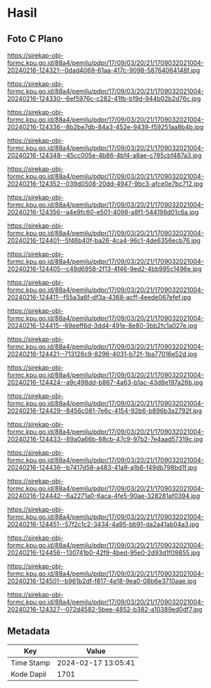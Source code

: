 # Hasil

## Foto C Plano

https://sirekap-obj-formc.kpu.go.id/88a4/pemilu/pdpr/17/09/03/20/21/1709032021004-20240216-124321--0dad4069-61aa-417c-9098-58764064148f.jpg

https://sirekap-obj-formc.kpu.go.id/88a4/pemilu/pdpr/17/09/03/20/21/1709032021004-20240216-124330--6ef5976c-c282-41fb-b19d-944b02b2d76c.jpg

https://sirekap-obj-formc.kpu.go.id/88a4/pemilu/pdpr/17/09/03/20/21/1709032021004-20240216-124336--8b2be7db-84a3-452e-9439-f59251aa8b4b.jpg

https://sirekap-obj-formc.kpu.go.id/88a4/pemilu/pdpr/17/09/03/20/21/1709032021004-20240216-124348--45cc005e-4b86-4bf4-a8ae-c785cbf487a3.jpg

https://sirekap-obj-formc.kpu.go.id/88a4/pemilu/pdpr/17/09/03/20/21/1709032021004-20240216-124352--039d0508-20dd-4947-9bc3-afce0e7bc712.jpg

https://sirekap-obj-formc.kpu.go.id/88a4/pemilu/pdpr/17/09/03/20/21/1709032021004-20240216-124356--a4e9fc60-e501-4098-a8f1-544198d01c6a.jpg

https://sirekap-obj-formc.kpu.go.id/88a4/pemilu/pdpr/17/09/03/20/21/1709032021004-20240216-124401--5f46b40f-ba26-4ca4-96c1-4de6356ecb76.jpg

https://sirekap-obj-formc.kpu.go.id/88a4/pemilu/pdpr/17/09/03/20/21/1709032021004-20240216-124405--c49d6958-2f13-4f46-9ed2-4bb995c1496e.jpg

https://sirekap-obj-formc.kpu.go.id/88a4/pemilu/pdpr/17/09/03/20/21/1709032021004-20240216-124411--f55a3a6f-df3a-4368-acff-4eede067efef.jpg

https://sirekap-obj-formc.kpu.go.id/88a4/pemilu/pdpr/17/09/03/20/21/1709032021004-20240216-124415--69eeff6d-3dd4-491e-8e80-3bb2fc1a027e.jpg

https://sirekap-obj-formc.kpu.go.id/88a4/pemilu/pdpr/17/09/03/20/21/1709032021004-20240216-124421--713126c9-8296-4031-b72f-1ba77016e52d.jpg

https://sirekap-obj-formc.kpu.go.id/88a4/pemilu/pdpr/17/09/03/20/21/1709032021004-20240216-124424--a9c498dd-b867-4a63-b1ac-43d8e197a26b.jpg

https://sirekap-obj-formc.kpu.go.id/88a4/pemilu/pdpr/17/09/03/20/21/1709032021004-20240216-124429--8456c081-7e6c-4154-92b6-b896b3a2792f.jpg

https://sirekap-obj-formc.kpu.go.id/88a4/pemilu/pdpr/17/09/03/20/21/1709032021004-20240216-124433--89a0a66b-88cb-47c9-97b2-7e4aad57319c.jpg

https://sirekap-obj-formc.kpu.go.id/88a4/pemilu/pdpr/17/09/03/20/21/1709032021004-20240216-124436--b7417d58-a483-41a9-a1b6-f49db798bd1f.jpg

https://sirekap-obj-formc.kpu.go.id/88a4/pemilu/pdpr/17/09/03/20/21/1709032021004-20240216-124442--6a2271a0-6aca-4fe5-90ae-328281af0394.jpg

https://sirekap-obj-formc.kpu.go.id/88a4/pemilu/pdpr/17/09/03/20/21/1709032021004-20240216-124451--57f2c1c2-3434-4a95-bb91-da2a41ab04a3.jpg

https://sirekap-obj-formc.kpu.go.id/88a4/pemilu/pdpr/17/09/03/20/21/1709032021004-20240216-124456--130741b0-42f9-4bed-95e0-2d93d1f09855.jpg

https://sirekap-obj-formc.kpu.go.id/88a4/pemilu/pdpr/17/09/03/20/21/1709032021004-20240216-124501--b961b2df-f817-4e18-9ea0-08b6e3710aae.jpg

https://sirekap-obj-formc.kpu.go.id/88a4/pemilu/pdpr/17/09/03/20/21/1709032021004-20240216-124327--072d4582-5bee-4852-b382-a10389ed0df7.jpg


## Metadata

| Key        | Value               |
| ---------- | ------------------- |
| Time Stamp | 2024-02-17 13:05:41 |
| Kode Dapil | 1701                |



